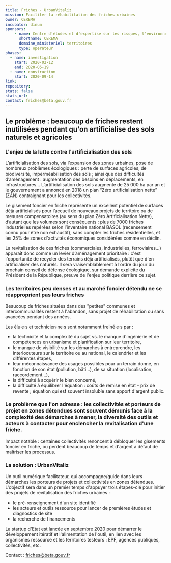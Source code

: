 ```yaml
---
title: Friches - UrbanVitaliz
mission: Faciliter la réhabilitation des friches urbaines
owner: CEREMA
incubator: dinum
sponsors: 
    - name: Centre d'études et d'expertise sur les risques, l'environnement, la mobilité et l'aménagement
      shortname: CEREMA
      domaine_ministeriel: territoires
      type: operateur
phases:
  - name: investigation
    start: 2020-02-12
    end: 2020-05-19
  - name: construction
    start: 2020-09-14
link:
repository: 
stats: false 
stats_url: 
contact: friches@beta.gouv.fr
---
```


## Le problème : beaucoup de friches restent inutilisées pendant qu'on artificialise des sols naturels et agricoles

### L'enjeu de la lutte contre l'artificialisation des sols

L’artificialisation des sols, via l’expansion des zones urbaines, pose de nombreux problèmes écologiques : perte de surfaces agricoles, de biodiversité, imperméabilisation des sols ; ainsi que des difficultés d’aménagement : augmentation des besoins en déplacements, en infrastructures… L’artificialisation des sols augmente de 25 000 ha par an et le gouvernement a annoncé en 2018 un plan “Zéro artificialisation nette” (ZAN) contraignant pour les collectivités.

Le gisement foncier en friche représente un excellent potentiel de surfaces déjà artificialisés pour l’accueil de nouveaux projets de territoire ou de mesures compensatoires (au sens du plan Zéro Artificialisation Nette), d’autant que les volumes sont conséquents : plus de 7000 friches industrielles repérées selon l’inventaire national BASOL (recensement connu pour être non exhaustif), sans compter les friches résidentielles, et les 25% de zones d'activités économiques considérées comme en déclin.

La revitalisation de ces friches (commerciales, industrielles, ferroviaires…) apparaît donc comme un levier d’aménagement prioritaire : c'est l'opportunité de recycler des terrains déjà artificialisés, plutôt que d'en artificialiser des naturels. Il sera vraisemblablement à l’ordre du jour du prochain conseil de défense écologique, sur demande explicite du Président de la République, preuve de l'enjeu politique derrière ce sujet.

### Les territoires peu denses et au marché foncier détendu ne se réapproprient pas leurs friches

Beaucoup de friches situées dans des "petites" communes et intercommunalités restent à l'abandon, sans projet de réhabilitation ou sans avancées pendant des années.

Les élu·e·s et technicien·ne·s sont notamment freiné·e·s par :
- la technicité et la complexité du sujet vs. le manque d'ingénierie et de compétences en urbanisme et planification sur leur territoire,
- le manque de visibilité sur les démarches à entreprendre, les interlocuteurs sur le territoire ou au national, le calendrier et les différentes étapes,
- leur méconnaissance des usages possibles pour un terrain donné, en fonction de son état (pollution, bâti...), de sa situation (localisation, raccordement...),
- la difficulté à acquérir le bien concerné,
- la difficulté à équilibrer l'équation : coûts de remise en état - prix de revente ; équation qui est souvent insoluble sans apport d'argent public.

### Le problème que l'on adresse :  les collectivités et porteurs de projet en zones détendues sont souvent démunis face à la complexité des démarches à mener, la diversité des outils et acteurs à contacter pour enclencher la revitalisation d'une friche.

Impact notable : certaines collectivités renoncent à débloquer les gisements foncier en friche, ou perdent beaucoup de temps et d'argent à défaut de maîtriser les processus.

### La solution : UrbanVitaliz
Un outil numérique facilitateur, qui accompagne/guide dans leurs démarches les porteurs de projets et collectivités en zones détendues. L'objectif sera dans un premier temps d'appuyer trois étapes-clé pour initier des projets de revitalisation des friches urbaines :
- le pré-renseignement d'un site identifié
- les acteurs et outils ressource pour lancer de premières études et diagnostics de site
- la recherche de financements

La startup d'Etat est lancée en septembre 2020 pour démarrer le développement itératif et l'alimentation de l'outil, en lien avec les organismes ressource et les territoires testeurs : EPF, agences publiques, collectivités, etc.

Contact : friches@beta.gouv.fr
